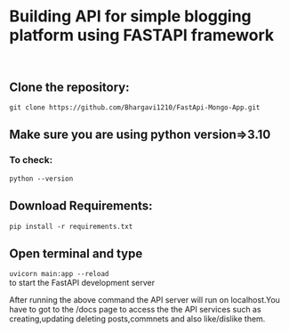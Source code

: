 # Building API for simple blogging platform using FASTAPI framework</br></br>
## Clone the repository:</br>
 ``git clone https://github.com/Bhargavi1210/FastApi-Mongo-App.git`` 
 </br>
## Make sure you are using python version=>3.10
### To check:
``python --version``
</br>
## Download Requirements:
``pip install -r requirements.txt``
</br>
## Open terminal and type 
``uvicorn main:app --reload``</br>
to start the FastAPI development server</br>
<p>
  After running the above command the API server will run on localhost.You have to got to the /docs page to access the the API services such as 
  creating,updating deleting posts,commnets and also like/dislike them.
</p>

